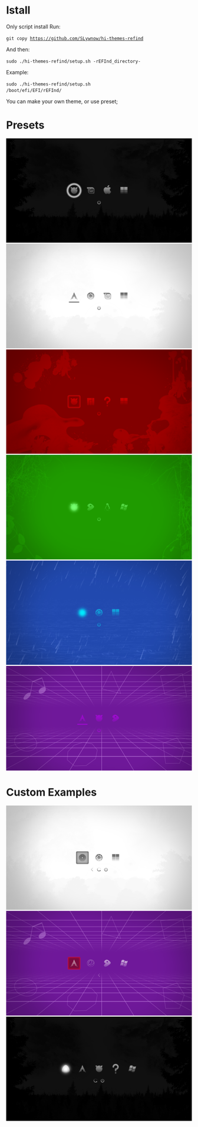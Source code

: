 # Istall
Only script install
Run:

<code>git copy https://github.com/SLywnow/hi-themes-refind</code>

And then:

<code>sudo ./hi-themes-refind/setup.sh -rEFInd_directory-</code>

Example:

<code>sudo ./hi-themes-refind/setup.sh /boot/efi/EFI/rEFInd/</code>


You can make your own theme, or use preset;

# Presets
![Dark Preset](https://github.com/SLywnow/hi-themes-refind/blob/master/examples/Screenshot%202020517233825602.png?raw=true)
![Light Preset](https://github.com/SLywnow/hi-themes-refind/blob/master/examples/Screenshot%202020517233921903.png?raw=true)
![Red Preset](https://github.com/SLywnow/hi-themes-refind/blob/master/examples/Screenshot%202020517234012889.png?raw=true)
![Green Preset](https://github.com/SLywnow/hi-themes-refind/blob/master/examples/Screenshot%202020517233852312.png?raw=true)
![Blue Preset](https://github.com/SLywnow/hi-themes-refind/blob/master/examples/Screenshot%202020517233742436.png?raw=true)
![Purple Preset](https://github.com/SLywnow/hi-themes-refind/blob/master/examples/Screenshot%202020517233951718.png?raw=true)

# Custom Examples
![Example 1](https://github.com/SLywnow/hi-themes-refind/blob/master/examples/Screenshot%202020517234038979.png)
![Example 2](https://github.com/SLywnow/hi-themes-refind/blob/master/examples/Screenshot%202020517234132451.png?raw=true)
![Example 3](https://github.com/SLywnow/hi-themes-refind/blob/master/examples/Screenshot%20202051723415114.png?raw=true)